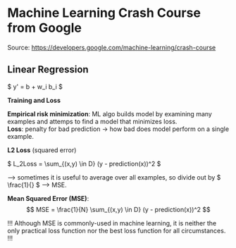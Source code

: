 # Machine Learning Crash Course from Google

Source: https://developers.google.com/machine-learning/crash-course


## Linear Regression

$ y' = b + w_i b_i $

**Training and Loss**

**Empirical risk minimization**: ML algo builds model by examining many examples and attemps to find a model that minimizes loss. <br>
**Loss**: penalty for bad prediction -> how bad does model perform on a single example.

**L2 Loss** (squared error)

$ L_2Loss = \sum_{(x,y) \in D} (y - prediction(x))^2 $

--> sometimes it is useful to average over all examples, so divide out by $ \frac{1}{} $ --> MSE.

**Mean Squared Error (MSE)**: $$ MSE = \frac{1}{N} \sum_{(x,y) \in D} (y - prediction(x))^2 $$

!!! Although MSE is commonly-used in machine learning, it is neither the only practical loss function nor the best loss function for all circumstances. !!!
